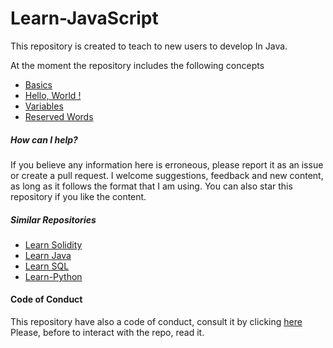 # Learn-JavaScript
This repository is created to teach to new users to develop 
In Java. 

At the moment the repository includes the following concepts
- [Basics](https://github.com/fededev01/Learn-JavaScript/blob/master/basics.js)
- [Hello, World !](https://github.com/fededev01/Learn-JavaScript/blob/master/hello-world.js)
- [Variables](https://github.com/fededev01/Learn-JavaScript/blob/master/variables.js)
- [Reserved Words](https://github.com/fededev01/Learn-JavaScript/blob/master/reserved-words.js)


##### How can I help?

If you believe any information here is erroneous, please report it as an issue or create a pull request. 
I welcome suggestions, feedback and new content, as long as it follows the format that I am using. 
You can also star this repository if you like the content.

##### Similar Repositories 

- [Learn Solidity](https://github.com/fededev01/Learn-Solidity)
- [Learn Java](https://github.com/fededev01/Learn-Java)
- [Learn SQL](https://github.com/fededev01/learn-sql)
- [Learn-Python](https://github.com/fededev01/Learn-Python)


#### Code of Conduct

This repository have also a code of conduct, consult it by clicking [here](https://github.com/fededev01/Learn-JavaScript/blob/master/CODE_OF_CONDUCT.md)
Please, before to interact with the repo, read it.


